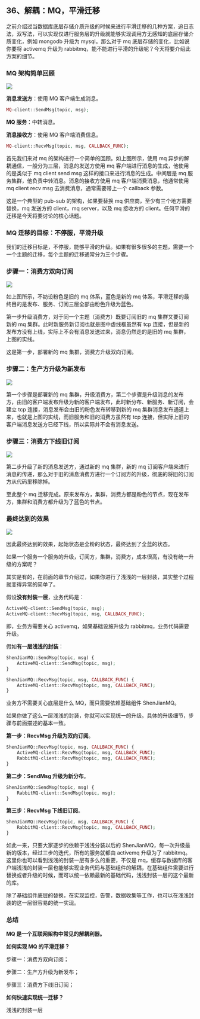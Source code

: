 ## 36、解耦：MQ，平滑迁移

之前介绍过当数据库底层存储介质升级的时候来进行平滑迁移的几种方案，追日志法，双写法，可以实现仅进行服务层的升级就能够实现调用方无感知的底层存储介质变化，例如 mongodb 升级为 mysql。那么对于 mq 底层存储的变化，比如说你要将 activemq 升级为 rabbitmq，能不能进行平滑的升级呢？今天将要介绍此方案的细节。

### MQ 架构简单回顾

![](image/ch4-36-MQ架构简单回顾.png)

**消息发送方**：使用 MQ 客户端生成消息。

```php
MQ-client::SendMsg(topic, msg);
```

**MQ 服务**：中转消息。

**消息接收方**：使用 MQ 客户端消费信息。

```php
MQ-client::RecvMsg(topic, msg, CALLBACK_FUNC);
```

首先我们来对 mq 的架构进行一个简单的回顾。如上图所示，使用 mq 异步的解耦通信，一般分为三层，消息的发送方使用 mq 客户端进行消息的生成，他使用的是类似于 mq client send msg 这样的接口来进行消息的生成。中间层是 mq 服务集群，他负责中转消息。消息的接收方使用 mq 客户端消费消息，他通常使用 mq client recv msg 去消费消息，通常需要带上一个 callback 参数。

这是一个典型的 pub-sub 的架构，如果要替换 mq 供应商，至少有三个地方需要替换，mq 发送方的 client，mq server，以及 mq 接收方的 client。任何平滑的迁移是今天将要讨论的核心话题。

### MQ 迁移的目标：不停服，平滑升级

我们的迁移目标是，不停服，能够平滑的升级。如果有很多很多的主题，需要一个一个主题的迁移，每个主题的迁移通常分为三个步骤。

### 步骤一：消费方双向订阅

![](image/ch4-36-步骤一：消费方双向订阅.png)

如上图所示，不妨设粉色是旧的 mq 体系，蓝色是新的 mq 体系，平滑迁移的最终目的是发布、服务、订阅三层全部由粉色升级为蓝色。

第一步升级消费方，对于同一个主题（消费方）既要订阅旧的 mq 集群又要订阅新的 mq 集群。此时新服务新订阅也就是图中虚线框虽然有 tcp 连接，但是新的发布方没有上线，实际上不会有消息发送过来，消息仍然走的是旧的 mq 集群，上图的实线。

这是第一步，部署新的 mq 集群，消费方升级双向订阅。

### 步骤二：生产方升级为新发布

![](image/ch4-36-步骤二：生产方升级为新发布.png)

第一个步骤是部署新的 mq 集群，升级消费方，第二个步骤是升级消息的发布方，由旧的客户端发布升级为新的客户端发布，此时新分布、新服务、新订阅，会建立 tcp 连接，消息发布会由旧的粉色发布转移到新的 mq 集群消息发布通道上来，也就是上图的实线，而旧服务和旧的消费方虽然有 tcp 连接，但实际上旧的客户端消息发送方已经下线，所以实际并不会有消息发送。

### 步骤三：消费方下线旧订阅

![](image/ch4-36-步骤三：消费方下线旧订阅.png)

第二步升级了新的消息发送方，通过新的 mq 集群，新的 mq 订阅客户端来进行消息的传递，那么对于旧的消息消费方进行一个订阅方的升级，彻底的将旧的订阅方从代码里移除掉。

至此整个 mq 迁移完成。原来发布方，集群，消费方都是粉色的节点，现在发布方，集群和消费方都升级为了蓝色的节点。

### 最终达到的效果

![](image/ch4-36-最终达到的效果.png)

因此最终达到的效果，起始状态是全粉的状态，最终达到了全蓝的状态。

如果一个服务一个服务的升级，订阅方，集群，消费方，成本很高，有没有统一升级的方案呢？

其实是有的，在前面的章节介绍过，如果你进行了浅浅的一层封装，其实整个过程就变得异常的简单了。

假设**没有封装一层**，业务代码是：

```php
ActiveMQ-client::SendMsg(topic, msg);
ActiveMQ-client::RecvMsg(topic, msg, CALLBACK_FUNC);
```

即，业务方需要关心 activemq，如果基础设施升级为 rabbitmq，业务代码需要升级。

假如**有一层浅浅的封装**：

```php
ShenJianMQ::SendMsg(topic, msg) {
    ActiveMQ-client::SendMsg(topic, msg);
}
```

```php
ShenJianMQ::RecvMsg(topic, msg, CALLBACK_FUNC) {
    ActiveMQ-client::RecvMsg(topic, msg, CALLBACK_FUNC);
}
```

业务方不需要关心底层是什么 MQ，而只需要依赖基础组件 ShenJianMQ。

如果你做了这么一层浅浅的封装，你就可以实现统一的升级。具体的升级细节，步骤与前面描述的基本一致。

**第一步：RecvMsg 升级为双向订阅**。

```php
ShenJianMQ::RecvMsg(topic, msg, CALLBACK_FUNC) {
    ActiveMQ-client::RecvMsg(topic, msg, CALLBACK_FUNC);
    RabbitMQ-client::RecvMsg(topic, msg, CALLBACK_FUNC);
}
```

**第二步：SendMsg 升级为新分布**。

```php
ShenJianMQ::SendMsg(topic, msg) {
    RabbitMQ-client::SendMsg(topic, msg);
}
```

**第三步：RecvMsg 下线旧订阅**。

```php
ShenJianMQ::RecvMsg(topic, msg, CALLBACK_FUNC) {
    RabbitMQ-client::RecvMsg(topic, msg, CALLBACK_FUNC);
}
```

如此一来，只要大家逐步的依赖于浅浅分装以后的 ShenJianMQ，每一次升级最新的版本，经过三步的迭代，所有的服务就都由 activemq 升级为了 rabbitmq。这里你也可以看到浅浅的封装一层有多么的重要，不仅是 mq，缓存与数据库的客户端浅浅的封装一层也能够实现业务代码与基础组件的解耦，在基础组件需要进行替换或者升级的时候，而可以统一依赖最新的基础代码，浅浅封装一层的这个最新的库。

除了基础组件底层的替换，在实现监控，告警，数据收集等工作，也可以在浅浅封装的这一层很容易的统一实现。

### 总结

**MQ 是一个互联网架构中常见的解耦利器。**

**如何实现 MQ 的平滑迁移？**

步骤一：消费方双向订阅；

步骤二：生产方升级为新发布；

步骤三：消费方下线旧订阅；

**如何快速实现统一迁移？**

浅浅的封装一层